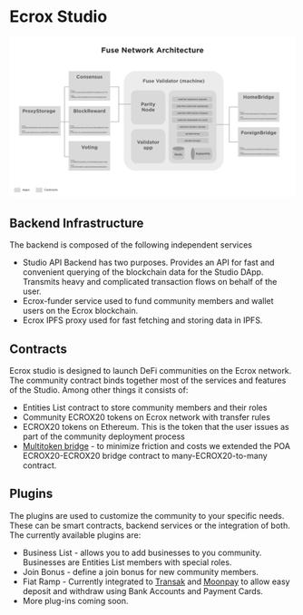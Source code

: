 # Ecrox Studio



![Ecrox Studio architecture](../../.gitbook/assets/image%20%283%29.png)

## Backend Infrastructure

The backend is composed of the following independent services

* Studio API Backend has two purposes. Provides an API for fast and convenient querying of the blockchain data for the Studio DApp. Transmits heavy and complicated transaction flows on behalf of the user.
* Ecrox-funder service used to fund community members and wallet users on the Ecrox blockchain.
* Ecrox IPFS proxy used for fast fetching and storing data in IPFS.

## Contracts

Ecrox studio is designed to launch DeFi communities on the Ecrox network. The community contract binds together most of the services and features of the Studio. Among other things it consists of:

* Entities List contract to store community members and their roles
* Community ECROX20 tokens on Ecrox network with transfer rules
* ECROX20 tokens on Ethereum. This is the token that the user issues as part of the community deployment process
* [Multitoken bridge](https://github.com/fuseio/bridge-contracts) - to minimize friction and costs we extended the POA ECROX20-ECROX20 bridge contract to many-ECROX20-to-many contract.

## Plugins

The plugins are used to customize the community to your specific needs. These can be smart contracts, backend services or the integration of both. The currently available plugins are:

* Business List - allows you to add businesses to you community. Businesses are Entities List members with special roles.
* Join Bonus - define a join bonus for new community members.
* Fiat Ramp - Currently integrated to [Transak](https://transak.com/) and [Moonpay](https://www.moonpay.io/) to allow easy deposit and withdraw using Bank Accounts and Payment Cards.
* More plug-ins coming soon.

